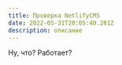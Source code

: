 ```yaml
---
title: Проверка NetlifyCMS
date: 2022-05-31T20:05:40.281Z
description: описание
---
```

Ну, что? Работает?